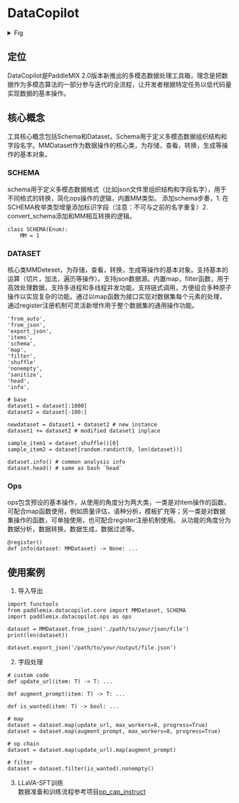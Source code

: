 
# DataCopilot

<details>
<summary>Fig</summary>

<div align="center">
  <img src="https://github.com/user-attachments/assets/c1acd673-8e2d-421d-8703-cc55ef259c48" width=500>
</div>

</details>

## 定位
DataCopilot是PaddleMIX 2.0版本新推出的多模态数据处理工具箱，理念是把数据作为多模态算法的一部分参与迭代的全流程，让开发者根据特定任务以低代码量实现数据的基本操作。

## 核心概念 
工具核心概念包括Schema和Dataset。Schema用于定义多模态数据组织结构和字段名字。MMDataset作为数据操作的核心类，为存储，查看，转换，生成等操作的基本对象。

### SCHEMA
schema用于定义多模态数据格式（比如json文件里组织结构和字段名字），用于不同格式的转换，简化ops操作的逻辑，内置MM类型。
添加schema步奏，1. 在SCHEMA枚举类型增量添加标识字段（注意：不可与之前的名字重复）2. convert_schema添加和MM相互转换的逻辑。
```
class SCHEMA(Enum):
    MM = 1
```


### DATASET

核心类MMDeteset，为存储，查看，转换，生成等操作的基本对象。支持基本的运算（切片，加法，遍历等操作）。支持json数据源。内置map，filter函数，用于高效处理数据，支持多进程和多线程并发功能。支持链式调用，方便组合多种原子操作以实现复杂的功能。通过以map函数为接口实现对数据集每个元素的处理，通过register注册机制可灵活新增作用于整个数据集的通用操作功能。
```
'from_auto',
'from_json',
'export_json',
'items',
'schema',
'map',
'filter',
'shuffle'
'nonempty',
'sanitize',
'head',
'info',

# base
dataset1 = dataset[:1000]
dataset2 = dataset[-100:]

newdataset = dataset1 + dataset2 # new instance
dataset1 += dataset2 # modified dataset1 inplace

sample_item1 = dataset.shuffle()[0]
sample_item2 = dataset[random.randint(0, len(dataset))]

dataset.info() # common analysis info
dataset.head() # same as bash `head`
```


### Ops
ops包含预设的基本操作，从使用的角度分为两大类，一类是对item操作的函数，可配合map函数使用，例如质量评估，语种分析，模板扩充等；另一类是对数据集操作的函数，可单独使用，也可配合register注册机制使用。
从功能的角度分为数据分析，数据转换，数据生成，数据过滤等。
```
@register()
def info(dataset: MMDataset) -> None: ...

```

## 使用案例
1. 导入导出  
```
import functools
from paddlemix.datacopilot.core import MMDataset, SCHEMA
import paddlemix.datacopilot.ops as ops

dataset = MMDataset.from_json('./path/to/your/json/file')
print(len(dataset))

dataset.export_json('/path/to/your/output/file.json')
```

2. 字段处理  
```
# custom code 
def update_url(item: T) -> T: ...

def augment_prompt(item: T) -> T: ...

def is_wanted(item: T) -> bool: ...

# map
dataset = dataset.map(update_url, max_workers=8, progress=True)
dataset = dataset.map(augment_prompt, max_workers=8, progress=True)

# op chain
dataset = dataset.map(update_url).map(augment_prompt)

# filter
dataset = dataset.filter(is_wanted).nonempty()
```

3. LLaVA-SFT训练  
数据准备和训练流程参考项目[pp_cap_instruct](https://aistudio.baidu.com/projectdetail/7917712)




